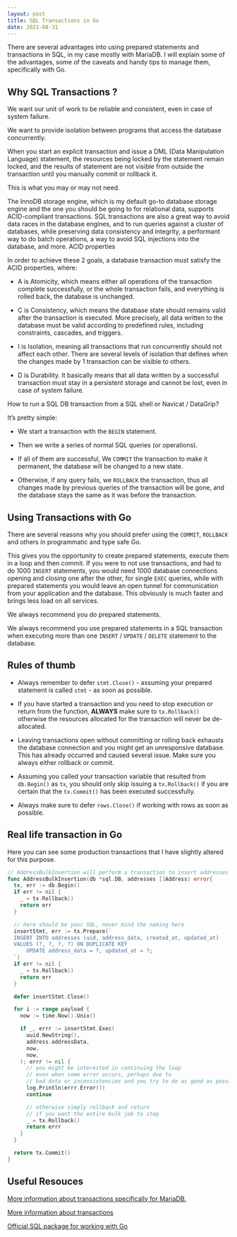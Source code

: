 ```yaml
---
layout: post
title: SQL Transactions in Go
date: 2021-08-31
---
```


There are several advantages into using prepared statements and transactions in SQL, in my case mostly with  MariaDB. I will explain some of the advantages, some of the caveats and handy tips to manage them, specifically with Go.
 
## Why SQL Transactions ?

We want our unit of work to be reliable and consistent, even in case of system failure.

We want to provide isolation between programs that access the database concurrently.

When you start an explicit transaction and issue a DML (Data Manipulation Language) statement, the resources being locked by the statement remain locked, and the results of statement are not visible from outside the transaction until you manually commit or rollback it.

This is what you may or may not need.

The InnoDB storage engine, which is my default go-to database storage engine and the one you should be going to for relational data, supports ACID-compliant transactions. SQL transactions are also a great way to avoid data races in the database engines, and to run queries against a cluster of databases, while preserving data consistency and integrity, a performant way to do batch operations, a way to avoid SQL injections into the database, and more.
ACID properties

In order to achieve these 2 goals, a database transaction must satisfy the ACID properties, where:

* A is Atomicity, which means either all operations of the transaction complete successfully, or the whole transaction fails, and everything is rolled back, the database is unchanged.

* C is Consistency, which means the database state should remains valid after the transaction is executed. More precisely, all data written to the database must be valid according to predefined rules, including constraints, cascades, and triggers.

* I is Isolation, meaning all transactions that run concurrently should not affect each other. There are several levels of isolation that defines when the changes made by 1 transaction can be visible to others.

* D is Durability. It basically means that all data written by a successful transaction must stay in a persistent storage and cannot be lost, even in case of system failure.

How to run a SQL DB transaction from a SQL shell or Navicat / DataGrip?

It’s pretty simple:

* We start a transaction with the `BEGIN` statement.

* Then we write a series of normal SQL queries (or operations).

* If all of them are successful, We `COMMIT` the transaction to make it permanent, the database will be changed to a new state.

* Otherwise, if any query fails, we `ROLLBACK` the transaction, thus all changes made by previous queries of the transaction will be gone, and the database stays the same as it was before the transaction.

## Using Transactions with Go

There are several reasons why you should prefer using the `COMMIT`, `ROLLBACK` and others in programmatic and type safe Go. 

This gives you the opportunity to create prepared statements, execute them in a loop and then commit. If you were to not use transactions, and had to do 1000 `INSERT` statements, you would need 1000 database connections opening and closing one after the other, for single `EXEC` queries, while with prepared statements you would leave an open tunnel for communication from your application and the database. This obviously is much faster and brings less load on all services. 

We always recommend you do prepared statements.

We always recommend you use prepared statements in a SQL transaction when executing more than one `INSERT` / `UPDATE` / `DELETE` statement to the database.



## Rules of thumb

* Always remember to defer `stmt.Close()` - assuming your prepared statement is called `stmt` - as soon as possible.

* If you have started a transaction and you need to stop execution or return from the function, **ALWAYS** make sure to `tx.Rollback()` otherwise the resources allocated for the transaction will never be de-allocated.

* Leaving transactions open without committing or rolling back exhausts the database connection and you might get an unresponsive database. This has already occurred and caused several issue. Make sure you always either rollback or commit. 

* Assuming you called your transaction variable that resulted from `db.Begin()` as `tx`, you should only skip issuing a `tx.Rollback()` if you are certain that the `tx.Commit()` has been executed successfully.

* Always make sure to defer `rows.Close()` if working with rows as soon as possible.


## Real life transaction in Go

Here you can see some production transactions that I have slightly altered for this purpose.

```go
// AddressBulkInsertion will perform a transaction to insert addresses in bulk
func AddressBulkInsertion(db *sql.DB, addresses []Address) error{
  tx, err := db.Begin()
  if err != nil {
    _ = tx.Rollback()
    return err
  }

  // here should be your SQL, never mind the naming here
  insertStmt, err := tx.Prepare(`
  INSERT INTO addresses (uid, address_data, created_at, updated_at) 
  VALUES (?, ?, ?, ?) ON DUPLICATE KEY 
      UPDATE address_data = ?, updated_at = ?;
  `)
  if err != nil {
    _ = tx.Rollback()
    return err
  }

  defer insertStmt.Close()

  for i := range payload {
    now := time.Now().Unix()

    if _, errr := insertStmt.Exec(
      uuid.NewString(),
      address.addressData,
      now,
      now,
    ); errr != nil {
      // you might be interested in continuing the loop
      // even when some error occurs, perhaps due to 
      // bad data or inconsistencies and you try to do as good as possible
      log.Println(errr.Error())
      continue

      // otherwise simply rollback and return
      // if you want the entire bulk job to stop
      _ = tx.Rollback()
      return errr
    }
  }

  return tx.Commit()
}
```

## Useful Resouces

[More information about transactions specifically for MariaDB.](https://mariadb.com/kb/en/transactions/)

[More information about transactions](https://dev.mysql.com/doc/refman/8.0/en/commit.html)

[Official SQL package for working with Go](https://pkg.go.dev/database/sql)